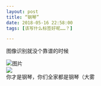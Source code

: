 ```yaml
---
layout: post
title: “钢琴”
date: 2018-05-16 22:58:00
tags: [该写什么标签好呢……？]

---
```

图像识别就没个靠谱的时候

![图片](./images/_LofteremhSNkVpRmJBejhnWUNDbkFhV1gzdzFPVlMrYkFjV2g4QTdNclo3WnhObVd0OVR2clYzN2V3PT0.png?=imageView&thumbnail=500x0&quality=96&stripmeta=0&type=jpg%7Cwatermark&type=2)  
![](http://imglf6.nosdn.127.net/img/emhSNkVpRmJBejhnWUNDbkFhV1gzMkFzREVKWVEvTGR5TnBVU3Y1OS9rQWRTd1pDOGp2UDJRPT0.png?=imageView&thumbnail=500x0&quality=96&stripmeta=0&type=jpg%7Cwatermark&type=2)  
你才是钢琴，你们全家都是钢琴（大雾